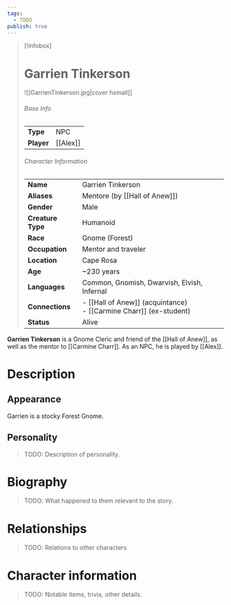 ```yaml
---
tags:
  - TODO
publish: true
---
```

> [!infobox]  
> # Garrien Tinkerson
> ![[GarrienTinkerson.jpg|cover hsmall]]  
> ###### Base Info
> | | |  
> |---|---|  
> | **Type** | NPC |
> | **Player** | [[Alex]] |
> ###### Character Information  
> | | |  
> |---|---|  
> | **Name** | Garrien Tinkerson |
> | **Aliases** | Mentore (by [[Hall of Anew]]) |
> | **Gender** | Male | 
> | **Creature Type** | Humanoid |
> | **Race** | Gnome (Forest) |  
> | **Occupation** | Mentor and traveler |  
> | **Location** | Cape Rosa |
> | **Age** | ~230 years |
> | **Languages** | Common, Gnomish, Dwarvish, Elvish, Infernal |
> | **Connections** | - [[Hall of Anew]] (acquintance)<br>- [[Carmine Charr]] (ex-student) |
> | **Status** | Alive |

**Garrien Tinkerson** is a Gnome Cleric and friend of the [[Hall of Anew]], as well as the mentor to [[Carmine Charr]]. As an NPC, he is played by [[Alex]].
# Description
## Appearance
Garrien is a stocky Forest Gnome. 
## Personality
> TODO: Description of personality.
# Biography
> TODO: What happened to them relevant to the story.
# Relationships
> TODO: Relations to other characters
# Character information
> TODO: Notable items, trivia, other details.